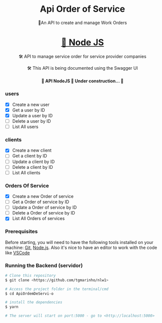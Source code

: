<h1 align="center">Api Order of Service</h1>
<p align="center">📑An API to create and manage Work Orders</p>
<h1 align="center">
    <a href="https://pt-br.reactjs.org/">🔗 Node JS</a>
</h1>
<p align="center">🛠️ API to manage service order for service provider companies</p>
<p align="center">🛠️ This API is being documented using the Swagger UI</p>
<h4 align="center"> 
	🚧  API NodeJS 🚀 Under construction...  🚧
</h4>

### users

- [x] Create a new user
- [x] Get a user by ID
- [x] Update a user by ID
- [ ] Delete a user by ID
- [ ] List All users

### clients

- [x] Create a new client
- [ ] Get a client by ID
- [ ] Update a client by ID
- [ ] Delete a client by ID
- [ ] List All clients

### Orders Of Service

- [x] Create a new Order of service
- [ ] Get a Order of service by ID
- [ ] Update a Order of service by ID
- [ ] Delete a Order of service by ID
- [x] List All Orders of services

### Prerequisites

Before starting, you will need to have the following tools installed on your machine:
[Git](https://git-scm.com), [Node.js](https://nodejs.org/en/). 
Also it's nice to have an editor to work with the code like [VSCode](https://code.visualstudio.com/)

### Running the Backend (servidor)

```bash
# Clone this repository
$ git clone <https://github.com/tgmarinho/nlw1>

# Access the project folder in the terminal/cmd
$ cd ApiOrdemDeServi-o

# install the dependencies
$ yarn

# The server will start on port:5000 - go to <http://localhost:5000>
```
